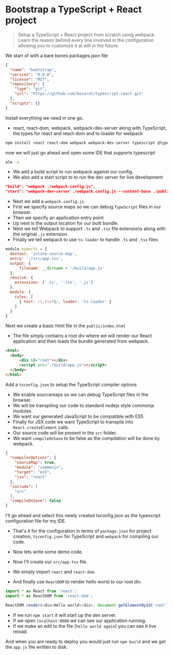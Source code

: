 # Bootstrap a TypeScript + React  project
> Setup a TypeScript + React project from scratch using webpack. Learn the reason behind every line involved in the configuration allowing you to customize it at will in the future.

We start of with a bare bones packages.json file
```json
{
  "name": "bootstrap",
  "version": "0.0.0",
  "license": "MIT",
  "repository": {
    "type": "git",
    "url": "https://github.com/basarat/typescript-react.git"
  },
  "scripts": {}
}
```

Install everything we need in one go.
* react, react-dom, webpack, webpack-dev-server along with TypeScript, the types for react and react-dom and ts-loader for webpack
```bash
npm install react react-dom webpack webpack-dev-server typescript @types/react @types/react-dom ts-loader
```

now we will just go ahead and open some IDE that supports typescript

```bash
alm -o
```

* We add a build script to run webpack against our config.
* We also add a start script to to run the dev server for live development

```json
"build": "webpack ./webpack.config.js",
"start": "webpack-dev-server ./webpack.config.js --content-base ./public"
```

* Next we add a `webpack.config.js`. 
* First we specify source maps so we can debug `TypeScript` files in our browser.
* Then we specify an application entry point
* Up next is the output location for our built bundle.
* Next we tell Webpack to support `.ts` and `.tsx` file extensions along with the original `.js` extension. 
* Finally we tell webpack to use `ts-loader` to handle `.ts` and `.tsx` files.

```js
module.exports = {
  devtool: 'inline-source-map',
  entry: './src/app.tsx',
  output: {
      filename: __dirname + '/build/app.js'
  },
  resolve: {
    extensions: ['.ts', '.tsx', '.js']
  },
  module: {
    rules: [
      { test: /\.tsx?$/, loader: 'ts-loader' }
    ]
  }
}
```

Next we create a basic html file in the `public/index.html`
* The file simply contains a root div where we will render our React application and then loads the bundle generated from webpack.
```html
<html>
  <body>
      <div id="root"></div>
      <script src="./build/app.js"></script>
  </body>
</html>
```

Add a `tsconfig.json` to setup the TypeScript compiler options 
* We enable sourcemaps so we can debug TypeScript files in the browser.
* We will be transpiling our code to standard nodejs style commonjs modules.
* We want our generated JavaScript to be compatible with ES5
* Finally for JSX code we want TypeScript to transpile into `React.createElement` calls.
* Our source code will be present in the `src` folder.
* We want `compileOnSave` to be false as the compilation will be done by webpack.

```json
{
  "compilerOptions": {
    "sourceMap": true,
    "module": "commonjs",
    "target": "es5",
    "jsx": "react"
  },
  "include": [
    "src"
  ],
  "compileOnSave": false
}
```

I'll go ahead and select this newly created tsconfig.json as the typescript configuration file for my IDE.

* That's it for the configuration in terms of `package.json` for project creation, `tsconfig.json` for TypeScript and `webpack` for compiling our code.

* Now lets write some demo code. 

* Now I'll create our `src/app.tsx` file.
* We simply import `react` and `react-dom`.
* And finally use `ReactDOM` to render hello world to our root div.

```js
import * as React from 'react';
import * as ReactDOM from 'react-dom';

ReactDOM.render(<div>Hello world</div>, document.getElementById('root'));
```

* If we run `npm start` it will start up the dev server. 
* If we open `localhost:8080` we can see our application running.
* If we make an edit to the file (`hello world again`) you can see it live reload.

And when you are ready to deploy you would just run `npm build` and we get the `app.js` file written to disk.

